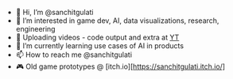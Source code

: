 - 👋 Hi, I’m @sanchitgulati
- 👀 I’m interested in game dev, AI, data visualizations, research, engineering
- 🎥 Uploading videos - code output and extra at [YT](https://www.youtube.com/channel/UCAc8wIa7x-ZD3M3OPrsdgSA)
- 🌱 I’m currently learning use cases of AI in products
- 📫 How to reach me @sanchitgulati
- 🎮 Old game prototypes @ [itch.io][https://sanchitgulati.itch.io/] 
